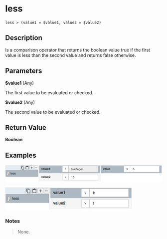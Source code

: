 # less

	less > (value1 = $value1, value2 = $value2)

## Description

Is a comparison operator that returns the boolean value true if the first value is less than the second value and returns false otherwise.

## Parameters

**$value1** (Any)

The first value to be evaluated or checked.

**$value2** (Any)

The second value to be evaluated or checked.

## Return Value

**Boolean**

## Examples

![](less1.png?raw=true)

![](less2.png?raw=true)

### Notes
> None.